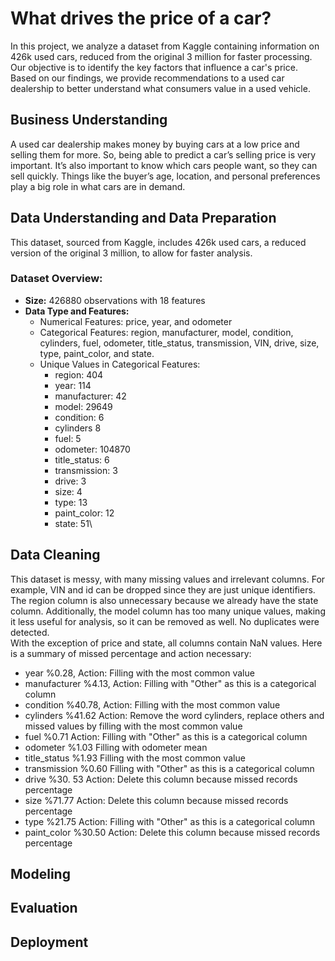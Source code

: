 # What drives the price of a car?
In this project, we analyze a dataset from Kaggle containing information on 426k used cars, reduced from the original 3 million for faster processing. Our objective is to identify the key factors that influence a car's price. Based on our findings, we provide recommendations to a used car dealership to better understand what consumers value in a used vehicle.
## Business Understanding
A used car dealership makes money by buying cars at a low price and selling them for more. So, being able to predict a car’s selling price is very important. It’s also important to know which cars people want, so they can sell quickly. Things like the buyer’s age, location, and personal preferences play a big role in what cars are in demand.

## Data Understanding and Data Preparation
This dataset, sourced from Kaggle, includes 426k used cars, a reduced version of the original 3 million, to allow for faster analysis.
### Dataset Overview:
- **Size:** 426880  observations with 18 features
- **Data Type and Features:**
  - Numerical Features: price, year, and odometer
  - Categorical Features: region, manufacturer, model, condition, cylinders, fuel, odometer, title_status,    transmission, VIN, drive, size, type, paint_color, and state.
   - Unique Values in Categorical Features:
      - region: 404
      - year: 114
      - manufacturer: 42
      - model: 29649
      - condition: 6
      - cylinders 8
      - fuel: 5
      - odometer: 104870
      - title_status: 6
      - transmission: 3
      - drive: 3
      - size: 4
      - type: 13
      - paint_color: 12
      - state: 51\
## Data Cleaning
This dataset is messy, with many missing values and irrelevant columns. For example, VIN and id can be dropped since they are just unique identifiers. The region column is also unnecessary because we already have the state column. Additionally, the model column has too many unique values, making it less useful for analysis, so it can be removed as well. No duplicates were detected.\
With the exception of price and state, all columns contain NaN values. Here is a summary of missed percentage and action necessary:
- year<prep> %0.28, Action: Filling with the most common value
- manufacturer  %4.13, Action: Filling with "Other" as this is a categorical column
- condition  %40.78, Action: Filling with the most common value
- cylinders  %41.62 Action: Remove the word cylinders, replace others and missed values by filling with the most common value
- fuel %0.71 Action: Filling with "Other" as this is a categorical column
- odometer %1.03 Filling with odometer mean
- title_status %1.93 Filling with the most common value
- transmission %0.60 Filling with "Other" as this is a categorical column
- drive %30.  53 Action: Delete this column because missed records percentage
- size  %71.77 Action: Delete this column because missed records percentage
- type  %21.75 Action: Filling with "Other" as this is a categorical column
- paint_color %30.50 Action: Delete this column because missed records percentage


## Modeling

## Evaluation

## Deployment
